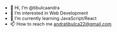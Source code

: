 - 👋 Hi, I’m @tibulcaandra
- 👀 I’m interested in Web Development
- 🌱 I’m currently learning JavaScript/React
- 📫 How to reach me andratibulca22@gmail.com

<!---
tibulcaandra/tibulcaandra is a ✨ special ✨ repository because its `README.md` (this file) appears on your GitHub profile.
You can click the Preview link to take a look at your changes.
--->
